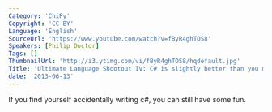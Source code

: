 ```yaml
---
Category: 'ChiPy'
Copyright: 'CC BY'
Language: 'English'
SourceUrl: 'https://www.youtube.com/watch?v=fByR4ghTOS8'
Speakers: [Philip Doctor]
Tags: []
ThumbnailUrl: 'http://i3.ytimg.com/vi/fByR4ghTOS8/hqdefault.jpg'
Title: 'Ultimate Language Shootout IV: C# is slightly better than you might imagine'
date: '2013-06-13'
---
```

If you find yourself accidentally writing c#, you can still have some fun.
